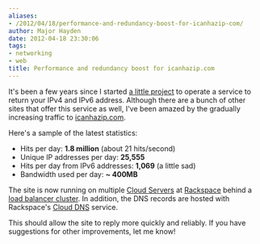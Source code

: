 ```yaml
---
aliases:
- /2012/04/18/performance-and-redundancy-boost-for-icanhazip-com/
author: Major Hayden
date: 2012-04-18 23:30:06
tags:
- networking
- web
title: Performance and redundancy boost for icanhazip.com
---
```


It's been a few years since I started [a little project][1] to operate a service to return your IPv4 and IPv6 address. Although there are a bunch of other sites that offer this service as well, I've been amazed by the gradually increasing traffic to [icanhazip.com][2].

Here's a sample of the latest statistics:

  * Hits per day: **1.8 million** (about 21 hits/second)
  * Unique IP addresses per day: **25,555**
  * Hits per day from IPv6 addresses: **1,069** (a little sad)
  * Bandwidth used per day: **~ 400MB**

The site is now running on multiple [Cloud Servers][3] at [Rackspace][4] behind a [load balancer cluster][5]. In addition, the DNS records are hosted with Rackspace's [Cloud DNS][6] service.

This should allow the site to reply more quickly and reliably. If you have suggestions for other improvements, let me know!

 [1]: /2009/07/31/get-the-public-facing-ip-for-any-server-with-icanhazip-com/
 [2]: http://icanhazip.com/
 [3]: http://www.rackspace.com/cloud/cloud_hosting_products/servers/
 [4]: http://www.rackspace.com/cloud/
 [5]: http://www.rackspace.com/cloud/cloud_hosting_products/loadbalancers/
 [6]: http://www.rackspace.com/cloud/cloud_hosting_products/dns/